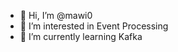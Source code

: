 - 👋 Hi, I’m @mawi0
- 👀 I’m interested in Event Processing
- 🌱 I’m currently learning Kafka

<!---
mawi0/mawi0 is a ✨ special ✨ repository because its `README.md` (this file) appears on your GitHub profile.
You can click the Preview link to take a look at your changes.
--->
